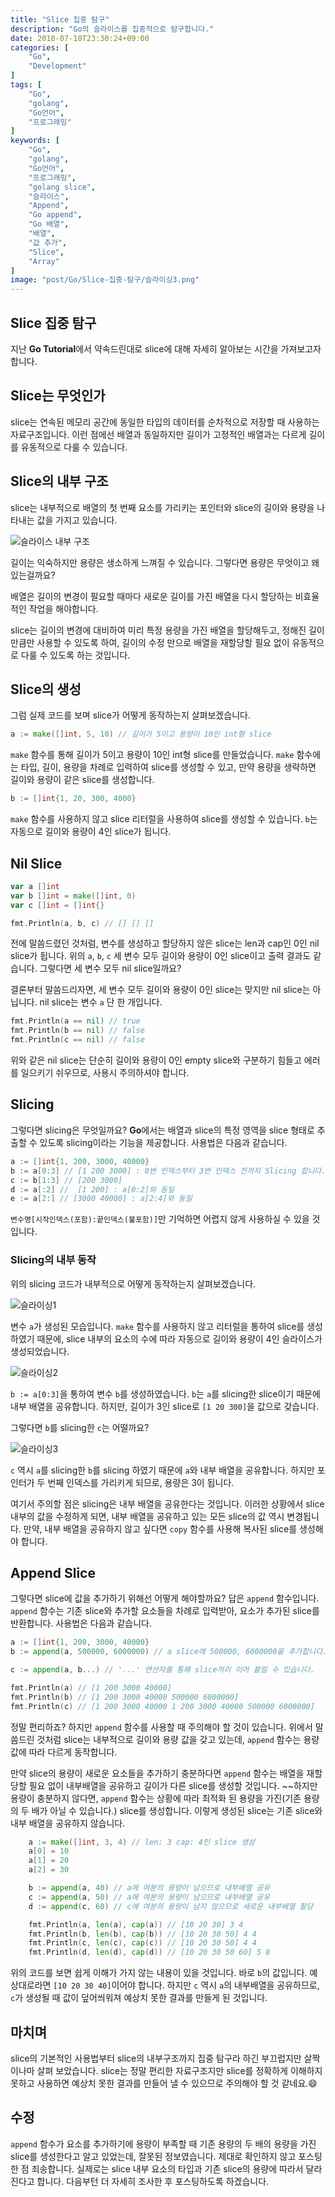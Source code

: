 ```yaml
---
title: "Slice 집중 탐구"
description: "Go의 슬라이스를 집중적으로 탐구합니다."
date: 2018-07-18T23:30:24+09:00
categories: [
    "Go",
    "Development"
]
tags: [
    "Go",
    "golang",
    "Go언어",
    "프로그래밍"
]
keywords: [
    "Go",
    "golang",
    "Go언어",
    "프로그래밍",
    "golang slice",
    "슬라이스",
    "Append",
    "Go append",
    "Go 배열",
    "배열",
    "값 추가",
    "Slice",
    "Array"
]
image: "post/Go/Slice-집중-탐구/슬라이싱3.png"
---
```


## Slice 집중 탐구
지난 **Go Tutorial**에서 약속드린대로 slice에 대해 자세히 알아보는 시간을 가져보고자 합니다. 

## Slice는 무엇인가
slice는 연속된 메모리 공간에 동일한 타입의 데이터를 순차적으로 저장할 때 사용하는 자료구조입니다. 이런 점에선 배열과 동일하지만 길이가 고정적인 배열과는 다르게 길이를 유동적으로 다룰 수 있습니다.

## Slice의 내부 구조
slice는 내부적으로 배열의 첫 번째 요소를 가리키는 포인터와 slice의 길이와 용량을 나타내는 값을 가지고 있습니다.

![슬라이스 내부 구조](/post/Go/Slice-집중-탐구/슬라이스-내부.png)

길이는 익숙하지만 용량은 생소하게 느껴질 수 있습니다. 그렇다면 용량은 무엇이고 왜 있는걸까요?  

배열은 길이의 변경이 필요할 때마다 새로운 길이를 가진 배열을 다시 할당하는 비효율적인 작업을 해야합니다.

slice는 길이의 변경에 대비하여 미리 특정 용량을 가진 배열을 할당해두고, 정해진 길이 만큼만 사용할 수 있도록 하여, 길이의 수정 만으로 배열을 재할당할 필요 없이 유동적으로 다룰 수 있도록 하는 것입니다.

## Slice의 생성
그럼 실제 코드를 보며 slice가 어떻게 동작하는지 살펴보겠습니다.

```go
a := make([]int, 5, 10) // 길이가 5이고 용량이 10인 int형 slice
```

`make` 함수를 통해 길이가 5이고 용량이 10인 int형 slice를 만들었습니다. `make` 함수에는 타입, 길이, 용량을 차례로 입력하여 slice를 생성할 수 있고, 만약 용량을 생략하면 길이와 용량이 같은 slice를 생성합니다.  

```go
b := []int{1, 20, 300, 4000}
```

`make` 함수를 사용하지 않고 slice 리터럴을 사용하여 slice를 생성할 수 있습니다. `b`는 자동으로 길이와 용량이 4인 slice가 됩니다.

## Nil Slice
```go
var a []int
var b []int = make([]int, 0)
var c []int = []int{}

fmt.Println(a, b, c) // [] [] []
```
전에 말씀드렸던 것처럼, 변수를 생성하고 할당하지 않은 slice는 len과 cap인 0인 nil slice가 됩니다. 위의 `a`, `b`, `c` 세 변수 모두 길이와 용량이 0인 slice이고 출력 결과도 같습니다. 그렇다면 세 변수 모두 nil slice일까요?  

결론부터 말씀드리자면, 세 변수 모두 길이와 용량이 0인 slice는 맞지만 nil slice는 아닙니다. nil slice는 변수 `a` 단 한 개입니다.

```go
fmt.Println(a == nil) // true
fmt.Println(b == nil) // false
fmt.Println(c == nil) // false
```

위와 같은 nil slice는 단순히 길이와 용량이 0인 empty slice와 구분하기 힘들고 에러를 일으키기 쉬우므로, 사용시 주의하셔야 합니다.

## Slicing
그렇다면 slicing은 무엇일까요? **Go**에서는 배열과 slice의 특정 영역을 slice 형태로 추출할 수 있도록 slicing이라는 기능을 제공합니다. 사용법은 다음과 같습니다.

```go
a := []int{1, 200, 3000, 40000}
b := a[0:3] // [1 200 3000] : 0번 인덱스부터 3번 인덱스 전까지 Slicing 합니다.
c := b[1:3] // [200 3000]
d := a[:2] //  [1 200] : a[0:2]와 동일
e := a[2:] // [3000 40000] : a[2:4]와 동일
```

`변수명[시작인덱스(포함):끝인덱스(불포함)]`만 기억하면 어렵지 않게 사용하실 수 있을 것입니다.

### Slicing의 내부 동작
위의 slicing 코드가 내부적으로 어떻게 동작하는지 살펴보겠습니다.

![슬라이싱1](/post/Go/Slice-집중-탐구/슬라이싱1.png)

변수 `a`가 생성된 모습입니다. `make` 함수를 사용하지 않고 리터럴을 통하여 slice를 생성하였기 때문에, slice 내부의 요소의 수에 따라 자동으로 길이와 용량이 4인 슬라이스가 생성되었습니다.

![슬라이싱2](/post/Go/Slice-집중-탐구/슬라이싱2.png)

`b := a[0:3]`을 통하여 변수 `b`를 생성하였습니다. `b`는 `a`를 slicing한 slice이기 때문에 내부 배열을 공유합니다. 하지만, 길이가 3인 slice로 `[1 20 300]`을 값으로 갖습니다.  

그렇다면 `b`를 slicing한 `c`는 어떨까요?

![슬라이싱3](/post/Go/Slice-집중-탐구/슬라이싱3.png)

`c` 역시 `a`를 slicing한 `b`를 slicing 하였기 때문에 `a`와 내부 배열을 공유합니다. 하지만 포인터가 두 번째 인덱스를 가리키게 되므로, 용량은 3이 됩니다.  

여기서 주의할 점은 slicing은 내부 배열을 공유한다는 것입니다. 이러한 상황에서 slice 내부의 값을 수정하게 되면, 내부 배열을 공유하고 있는 모든 slice의 값 역시 변경됩니다. 만약, 내부 배열을 공유하지 않고 싶다면 `copy` 함수를 사용해 복사된 slice를 생성해야 합니다.

## Append Slice
그렇다면 slice에 값을 추가하기 위해선 어떻게 해야할까요? 답은 `append` 함수입니다. `append` 함수는 기존 slice와 추가할 요소들을 차례로 입력받아, 요소가 추가된 slice를 반환합니다. 사용법은 다음과 같습니다.

```go
a := []int{1, 200, 3000, 40000}
b := append(a, 500000, 6000000) // a slice에 500000, 6000000을 추가합니다.

c := append(a, b...) // '...' 연산자를 통해 slice끼리 이어 붙일 수 있습니다.

fmt.Println(a) // [1 200 3000 40000]
fmt.Println(b) // [1 200 3000 40000 500000 6000000]
fmt.Println(c) // [1 200 3000 40000 1 200 3000 40000 500000 6000000]
```

정말 편리하죠? 하지만 `append` 함수를 사용할 때 주의해야 할 것이 있습니다. 위에서 말씀드린 것처럼 slice는 내부적으로 길이와 용량 값을 갖고 있는데, `append` 함수는 용량 값에 따라 다르게 동작합니다.  

만약 slice의 용량이 새로운 요소들을 추가하기 충분하다면 `append` 함수는 배열을 재할당할 필요 없이 내부배열을 공유하고 길이가 다른 slice를 생성할 것입니다. ~~하지만 용량이 충분하지 않다면, `append` 함수는 상황에 따라 최적화 된 용량을 가진(기존 용량의 두 배가 아닐 수 있습니다.) slice를 생성합니다. 이렇게 생성된 slice는 기존 slice와 내부 배열을 공유하지 않습니다.

```go
	a := make([]int, 3, 4) // len: 3 cap: 4인 slice 생성
	a[0] = 10
	a[1] = 20
	a[2] = 30

	b := append(a, 40) // a에 여분의 용량이 남으므로 내부배열 공유
	c := append(a, 50) // a에 여분의 용량이 남으므로 내부배열 공유
	d := append(c, 60) // c에 여분의 용량이 남지 않으므로 새로운 내부배열 할당

	fmt.Println(a, len(a), cap(a)) // [10 20 30] 3 4 
	fmt.Println(b, len(b), cap(b)) // [10 20 30 50] 4 4
	fmt.Println(c, len(c), cap(c)) // [10 20 30 50] 4 4
	fmt.Println(d, len(d), cap(d)) // [10 20 30 50 60] 5 8
```

위의 코드를 보면 쉽게 이해가 가지 않는 내용이 있을 것입니다. 바로 `b`의 값입니다. 예상대로라면 `[10 20 30 40]`이어야 합니다. 하지만 `c` 역시 `a`의 내부배열을 공유하므로, `c`가 생성될 때 값이 덮어씌워져 예상치 못한 결과를 만들게 된 것입니다.  

## 마치며
slice의 기본적인 사용법부터 slice의 내부구조까지 집중 탐구라 하긴 부끄럽지만 살짝이나마 살펴 보았습니다. slice는 정말 편리한 자료구조지만 slice를 정확하게 이해하지 못하고 사용하면 예상치 못한 결과를 만들어 낼 수 있으므로 주의해야 할 것 같네요.:smile:

## 수정
`append` 함수가 요소를 추가하기에 용량이 부족할 때 기존 용량의 두 배의 용량을 가진 slice를 생성한다고 알고 있었는데, 잘못된 정보였습니다. 제대로 확인하지 않고 포스팅한 점 죄송합니다. 실제로는 slice 내부 요소의 타입과 기존 slice의 용량에 따라서 달라진다고 합니다. 다음부턴 더 자세히 조사한 후 포스팅하도록 하겠습니다.